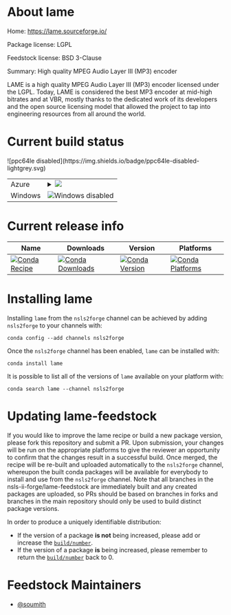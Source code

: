 About lame
==========

Home: https://lame.sourceforge.io/

Package license: LGPL

Feedstock license: BSD 3-Clause

Summary: High quality MPEG Audio Layer III (MP3) encoder

LAME is a high quality MPEG Audio Layer III (MP3) encoder licensed under the LGPL.
Today, LAME is considered the best MP3 encoder at mid-high bitrates and at VBR, mostly
thanks to the dedicated work of its developers and the open source licensing model
that allowed the project to tap into engineering resources from all around the world.


Current build status
====================


<table>
    
  <tr>
    <td>Azure</td>
    <td>
      <details>
        <summary>
          <a href="https://dev.azure.com/nsls2forge/nsls2forge/_build/latest?definitionId=77&branchName=master">
            <img src="https://dev.azure.com/nsls2forge/nsls2forge/_apis/build/status/lame-feedstock?branchName=master">
          </a>
        </summary>
        <table>
          <thead><tr><th>Variant</th><th>Status</th></tr></thead>
          <tbody><tr>
              <td>linux</td>
              <td>
                <a href="https://dev.azure.com/nsls2forge/nsls2forge/_build/latest?definitionId=77&branchName=master">
                  <img src="https://dev.azure.com/nsls2forge/nsls2forge/_apis/build/status/lame-feedstock?branchName=master&jobName=linux&configuration=linux_" alt="variant">
                </a>
              </td>
            </tr><tr>
              <td>osx</td>
              <td>
                <a href="https://dev.azure.com/nsls2forge/nsls2forge/_build/latest?definitionId=77&branchName=master">
                  <img src="https://dev.azure.com/nsls2forge/nsls2forge/_apis/build/status/lame-feedstock?branchName=master&jobName=osx&configuration=osx_" alt="variant">
                </a>
              </td>
            </tr>
          </tbody>
        </table>
      </details>
    </td>
  </tr>
  <tr>
    <td>Windows</td>
    <td>
      <img src="https://img.shields.io/badge/Windows-disabled-lightgrey.svg" alt="Windows disabled">
    </td>
  </tr>
![ppc64le disabled](https://img.shields.io/badge/ppc64le-disabled-lightgrey.svg)
</table>

Current release info
====================

| Name | Downloads | Version | Platforms |
| --- | --- | --- | --- |
| [![Conda Recipe](https://img.shields.io/badge/recipe-lame-green.svg)](https://anaconda.org/nsls2forge/lame) | [![Conda Downloads](https://img.shields.io/conda/dn/nsls2forge/lame.svg)](https://anaconda.org/nsls2forge/lame) | [![Conda Version](https://img.shields.io/conda/vn/nsls2forge/lame.svg)](https://anaconda.org/nsls2forge/lame) | [![Conda Platforms](https://img.shields.io/conda/pn/nsls2forge/lame.svg)](https://anaconda.org/nsls2forge/lame) |

Installing lame
===============

Installing `lame` from the `nsls2forge` channel can be achieved by adding `nsls2forge` to your channels with:

```
conda config --add channels nsls2forge
```

Once the `nsls2forge` channel has been enabled, `lame` can be installed with:

```
conda install lame
```

It is possible to list all of the versions of `lame` available on your platform with:

```
conda search lame --channel nsls2forge
```




Updating lame-feedstock
=======================

If you would like to improve the lame recipe or build a new
package version, please fork this repository and submit a PR. Upon submission,
your changes will be run on the appropriate platforms to give the reviewer an
opportunity to confirm that the changes result in a successful build. Once
merged, the recipe will be re-built and uploaded automatically to the
`nsls2forge` channel, whereupon the built conda packages will be available for
everybody to install and use from the `nsls2forge` channel.
Note that all branches in the nsls-ii-forge/lame-feedstock are
immediately built and any created packages are uploaded, so PRs should be based
on branches in forks and branches in the main repository should only be used to
build distinct package versions.

In order to produce a uniquely identifiable distribution:
 * If the version of a package **is not** being increased, please add or increase
   the [``build/number``](https://conda.io/docs/user-guide/tasks/build-packages/define-metadata.html#build-number-and-string).
 * If the version of a package **is** being increased, please remember to return
   the [``build/number``](https://conda.io/docs/user-guide/tasks/build-packages/define-metadata.html#build-number-and-string)
   back to 0.

Feedstock Maintainers
=====================

* [@soumith](https://github.com/soumith/)

